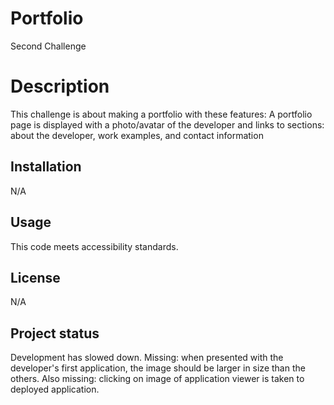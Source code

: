 # Portfolio
Second Challenge
# Description

This challenge is about making a portfolio with these features:
   A portfolio page is displayed with a photo/avatar of the developer and links to sections: about the developer, work examples, and contact information

## Installation
N/A

## Usage
This code meets accessibility standards.

## License
N/A

## Project status
 Development has slowed down.  Missing: when presented with the developer's first application, the image should be larger in size than the others.  Also missing: clicking on image of application viewer is taken to deployed application.  
